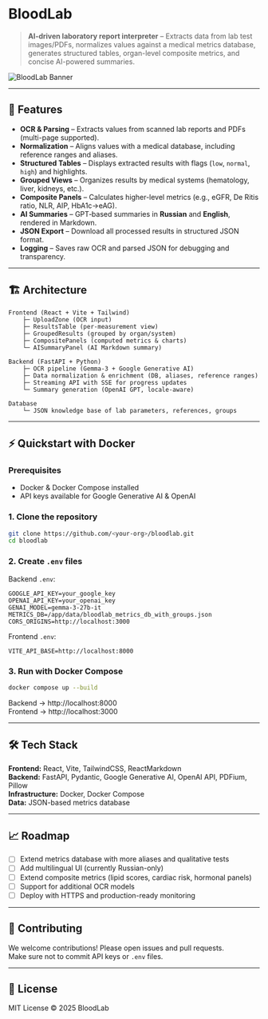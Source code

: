 # BloodLab

> **AI-driven laboratory report interpreter** – Extracts data from lab test images/PDFs, normalizes values against a medical metrics database, generates structured tables, organ-level composite metrics, and concise AI-powered summaries.

![BloodLab Banner](docs/banner.png)

---

## 🚀 Features

- **OCR & Parsing** – Extracts values from scanned lab reports and PDFs (multi-page supported).
- **Normalization** – Aligns values with a medical database, including reference ranges and aliases.
- **Structured Tables** – Displays extracted results with flags (`low`, `normal`, `high`) and highlights.
- **Grouped Views** – Organizes results by medical systems (hematology, liver, kidneys, etc.).
- **Composite Panels** – Calculates higher-level metrics (e.g., eGFR, De Ritis ratio, NLR, AIP, HbA1c→eAG).
- **AI Summaries** – GPT‑based summaries in **Russian** and **English**, rendered in Markdown.
- **JSON Export** – Download all processed results in structured JSON format.
- **Logging** – Saves raw OCR and parsed JSON for debugging and transparency.

---

## 🏗 Architecture

```
Frontend (React + Vite + Tailwind)
    ├─ UploadZone (OCR input)
    ├─ ResultsTable (per-measurement view)
    ├─ GroupedResults (grouped by organ/system)
    ├─ CompositePanels (computed metrics & charts)
    └─ AISummaryPanel (AI Markdown summary)

Backend (FastAPI + Python)
    ├─ OCR pipeline (Gemma-3 + Google Generative AI)
    ├─ Data normalization & enrichment (DB, aliases, reference ranges)
    ├─ Streaming API with SSE for progress updates
    └─ Summary generation (OpenAI GPT, locale-aware)

Database
    └─ JSON knowledge base of lab parameters, references, groups
```

---

## ⚡ Quickstart with Docker

### Prerequisites
- Docker & Docker Compose installed
- API keys available for Google Generative AI & OpenAI

### 1. Clone the repository
```bash
git clone https://github.com/<your-org>/bloodlab.git
cd bloodlab
```

### 2. Create `.env` files

Backend `.env`:
```env
GOOGLE_API_KEY=your_google_key
OPENAI_API_KEY=your_openai_key
GENAI_MODEL=gemma-3-27b-it
METRICS_DB=/app/data/bloodlab_metrics_db_with_groups.json
CORS_ORIGINS=http://localhost:3000
```

Frontend `.env`:
```env
VITE_API_BASE=http://localhost:8000
```

### 3. Run with Docker Compose
```bash
docker compose up --build
```

Backend → http://localhost:8000  
Frontend → http://localhost:3000

---

## 🛠 Tech Stack

**Frontend:** React, Vite, TailwindCSS, ReactMarkdown  
**Backend:** FastAPI, Pydantic, Google Generative AI, OpenAI API, PDFium, Pillow  
**Infrastructure:** Docker, Docker Compose  
**Data:** JSON-based metrics database

---

## 📈 Roadmap

- [ ] Extend metrics database with more aliases and qualitative tests
- [ ] Add multilingual UI (currently Russian-only)
- [ ] Extend composite metrics (lipid scores, cardiac risk, hormonal panels)
- [ ] Support for additional OCR models
- [ ] Deploy with HTTPS and production-ready monitoring

---

## 🤝 Contributing

We welcome contributions! Please open issues and pull requests.  
Make sure not to commit API keys or `.env` files.

---

## 📜 License

MIT License © 2025 BloodLab
